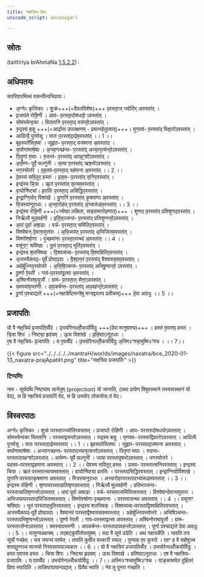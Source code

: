 ```yaml
---
title: नक्षत्रिय-देवाः
unicode_script: devanagari

---
```


## स्रोतः

(taittirIya brAhmaNa [1.5.2.2](https://archive.org/stream/Anandashram_Samskrita_Granthavali_Anandashram_Sanskrit_Series/ASS_037_Taittiriya_Brahmanam_with_Sayanabhashya_Part_1_-_Narayanasastri_Godbole_1934#page/n235/mode/2up))।

## अधिपतयः

सपरिवारमित्थं वसन्तीत्यभिप्रायः।

- अ॒ग्नेᳵ कृत्ति॑काः । शु॒क्रं+++(=दैवतविशेषः)+++ प॒रस्ता॒ज् ज्योति॑र् अवस्ता॑त् ।  
- प्र॒जाप॑ते रोहि॒णी । आप॑ᳶ प॒रस्ता॒दोष॑धयो॒ ऽवस्ता॑त् ।  
- सोम॑स्येन्व॒का । वित॑तानि प॒रस्ता॒द् वय॑न्तो॒ऽवस्ता॑त् ।
- रु॒द्रस्य॑ बा॒हू +++(=आर्द्राया उपलक्षणम् - प्रयत्नहेतुत्वात्)+++। मृ॒ग॒यव॑ᳶ प॒रस्ता॑द् विक्षा॒रो॑ऽवस्ता॑त् । 
- आदि॑त्यै॒ पुन॑र्वसू । वातः॑ प॒रस्ता॑दा॒र्द्रम॒वस्ता॑त् ।। 1 ।।
- बृह॒स्पते॑स्ति॒ष्यः॑ । जुह्व॑तᳶ प॒रस्ता॒द् यज॑माना अ॒वस्ता॑त् । 
- स॒र्पाणा॑माश्रे॒षाः । अ॒भ्या॒गच्छ॑न्तᳶ प॒रस्ता॑द् अभ्या॒नृत्य॑न्तो॒ऽवस्ता॑त् ।
- पि॒तॄ॒णां म॒घाः । रु॒दन्त॑ᳶ प॒रस्ता॑द् अपभ्र॒ꣳ॒शो॑ऽवस्ता॑त् । 
- अ॒र्य॒म्णᳶ पूर्वे॒ फल्गु॑नी । जा॒या प॒रस्ता॑द् ऋष॒भो॑ऽवस्ता॑त् । 
- भग॒स्योत्त॑रे । व॒ह॒तव॑ᳶप॒रस्ता॒द् वह॑माना अ॒वस्ता॑त् ।। 2 ।।
- दे॒वस्य॑ सवि॒तुर् हस्तः॑ । प्र॒स॒वᳶ प॒रस्ता॑त् स॒निर॒वस्ता॑त् । 
- इन्द्र॑स्य चि॒त्रा । ऋ॒तं प॒रस्ता॑त् स॒त्यम॒वस्ता॑त् । 
- वा॒योर्निष्ट्या॑।  व्र॒ततिः॑ प॒रस्ता॒द् असि॑द्धिर॒वस्ता॑त् । 
- इ॒न्द्रा॒ग्नि॒योर् विशा॑खे । यु॒गानि॑ प॒रस्ता॑त् कृ॒षमा॑णा अ॒वस्ता॑त् । 
- मि॒त्रस्या॑नूरा॒धाः । अ॒भ्या॒रोह॑त् प॒रस्ता॑द् अ॒भ्यारू॑ढम॒वस्ता॑त् ।। 3 ।।
- इन्द्र॑स्य रोहि॒णी +++(=ज्येष्ठा लक्षिता, सङ्ग्रामारोहणात्)+++ । शृ॒णत् प॒रस्ता॑त् प्रतिशृ॒णद॒वस्ता॑त् । 
- निर्ऋ॑त्यै मूल॒वर्ह॑णी । प्र॒ति॒भ॒ञ्जन्त॑ᳶ प॒रस्ता॑त् प्रतिशृ॒णन्तो॒ऽवस्ता॑त् । 
- अ॒पां पूर्वा॑ अषा॒ढाः । वर्च॑ᳶ प॒रस्ता॒त् समि॑तिर॒वस्ता॑त् । 
- विश्वे॑षान् दे॒वाना॒मुत्त॑राः । अ॒भि॒जय॑त् प॒रस्ता॑द् अ॒भिजि॑तम॒वस्ता॑त् । 
- विष्णो॑श्श्रो॒णा । पृ॒च्छमा॑नाः प॒रस्ता॒त्पन्था॑ अ॒वस्ता॑त् ।। 4 ।।
- वसू॑ना॒ꣳ॒ श्रवि॑ष्ठाः । भू॒तं प॒रस्ता॒द् भूति॑र॒वस्ता॑त् । 
- इन्द्र॑स्य श॒तभि॑षक् । वि॒श्वव्य॑चाᳶ प॒रस्ता॑द् वि॒श्वक्षि॑तिर॒वस्ता॑त् । 
- अ॒जस्यैक॑पद॒ᳶ पूर्वे॑ प्रोष्ठप॒दाः । वै॒श्वा॒न॒रं प॒रस्ता॑द् वैश्वावस॒वम॒वस्ता॑त् । 
- अहे॑र्बु॒ध्निय॒स्योत्त॑रे । अ॒भि॒षि॒ञ्चन्त॑ᳶ प॒रस्ता॑द् अभिषु॒ण्वन्तो॒ ऽवस्ता॑त् । 
- पू॒ष्णो रे॒वती॑ । गाव॑ᳶप॒रस्ता॑द्व॒त्सा अ॒वस्ता॑त् । 
- अ॒श्विनो॑रश्व॒युजौ॑ । ग्राम॑ᳶ प॒रस्ता॒त् सेना॒ऽवस्ता॑त् । 
- य॒मस्या॑प॒भर॑णीः । अ॒प॒कर्ष॑न्तᳶ प॒रस्ता॑द् अप॒वह॑न्तो॒ऽवस्ता॑त् । 
- पू॒र्णा प॒श्चाद्यत्ते॑ +++(=नक्षत्रेष्टिमन्त्रेषु मन्त्रद्वयस्य प्रतीकम्)+++ दे॒वा अद॑धुः ।। 5 ।।


## प्रजापतिः
यो वै न॑क्ष॒त्रियं॑ प्र॒जाप॑ति॒व्वेँद॑ । उ॒भयो॑रेनल्लोँ॒कयो॑र्विदुः +++(देवा मानुषाश्च)+++ ।
हस्त॑ ए॒वास्य॒ हस्तः॑ । चि॒त्रा शिरः॑ । निष्ट्या॒ हृद॑यम् । ऊ॒रू विशा॑खे । प्र॒ति॒ष्ठाऽनू॑रा॒धाः ।  
ए॒ष वै न॑क्ष॒त्रिय॑ᳶ प्र॒जाप॑तिः । य ए॒वव्वेँद॑ । उ॒भयो॑रेनल्लोँ॒कयो॑र्विदुः अ॒स्मि२ꣳश्चा॒मुष्मि२ꣳ॑श्च । ।। 7।।

{{< figure src="../../../../../mantraH/worlds/images/naxatra/bce_2020-01-13_naxatra-prajApatiH.png" title="नक्षत्रियः प्रजापतिः" >}}

### टिप्पणिः
नाम - सूर्यपथि निष्ट्याम् आनेतुम् (projection) यो जानाति, (तथा प्रायेण विषुवस्थाने तस्यावस्थानं यो वेद), स हि नक्षत्रियं प्रजापतिं वेद, स हि उभयोर् लोकयोस् तं वेद।


## विस्वरपाठः
अग्नेᳵ कृत्तिकाः । शुक्रं परस्ताज्ज्योतिरवस्तात् । प्रजापते रोहिणी । आपᳶ परस्तादोषधयोऽवस्तात् । सोमस्येन्वका विततानि । परस्ताद्वयन्तोऽवस्तात् । रुद्रस्य बाहू । मृगयवᳶ परस्ताद्विक्षारोऽवस्तात् । आदित्यै पुनर्वसू । वातः परस्तादार्द्रमवस्तात् ।। 1 ।।
बृहस्पतेस्तिष्यः । जुह्वतᳶ परस्ताद्यजमाना अवस्तात् । सर्पाणामाश्रेषाः । अभ्यागच्छन्तᳶ परस्तादभ्यानृत्यन्तोऽवस्तात् । पितृणां मघाः । रुदन्तᳶ परस्तादपभ्रꣳशोऽवस्तात् । अर्यम्णᳶ पूर्वे फल्गुनी । जाया परस्तादृषभोऽवस्तात् । भगस्योत्तरे । वहतवᳶपरस्ताद्वहमाना अवस्तात् ।। 2 ।।
देवस्य सवितुर् हस्तः । प्रसवᳶ परस्तात्सनिरवस्तात् । इन्द्रस्य चित्रा । ऋतं परस्तात्सत्यमवस्तात् । वायोर्निष्ट्या व्रततिः । परस्तादसिद्धिरवस्तात् । इन्द्राग्नियोर्विशाखे । युगानि परस्तात्कृषमाणा अवस्तात् । मित्रस्यानूराधाः । अभ्यारोहत्परस्तादभ्यारूढमवस्तात् ।। 3 ।।
इन्द्रस्य रोहिणी । शृणत्परस्तात्प्रतिशृणदवस्तात् । निर्ऋत्यै मूलवर्हणी । प्रतिभञ्जन्तᳶ परस्तात्प्रतिशृणन्तोऽवस्तात् । अपां पूर्वा अषाढाः । वर्चᳶ परस्तात्समितिरवस्तात् । विश्वेषान्देवानामुत्तराः । अभिजयत्परस्तादभिजितमवस्तात् । विष्णोश्श्रोणा पृच्छमानाः । परस्तात्पन्था अवस्तात् ।। 4 ।।
वसूनाꣳ श्रविष्ठाः । भूतं परस्ताद्भूतिरवस्तात् । इन्द्रस्य शतभिषक् । विश्वव्यचाᳶपरस्ताद्विश्वक्षितिरवस्तात् । अजस्यैकपदᳶपूर्वे प्रोष्ठपदाः । वैश्वानरं परस्ताद्वैश्वावसवमवस्तात् । अहेर्बुध्नियस्योत्तरे । अभिषिञ्चन्तᳶ परस्तादभिषुण्वन्तोऽवस्तात् । पूष्णो रेवती । गावᳶपरस्ताद्वत्सा अवस्तात् । अश्विनोरश्वयुजौ । ग्रामᳶ परस्तात्सेनाऽवस्तात् । यमस्यापभरणीः । अपकर्षन्तᳶ परस्तादपवहन्तोऽवस्तात् । पूर्णा पश्चाद्यत्ते देवा अदधुः ।। 5 ।।
यत्पुण्यन्नक्षत्रम् । तद्बट्कुर्वीतोपव्युषम् । यदा वै सूर्य उदेति । अथ नक्षत्रन्नैति । यावति तत्र सूर्यो गच्छेत् । यत्र जघन्यं पश्येत् । तावति कुर्वीत यत्कारी स्यात् । पुण्याह एव कुरुते । एवꣳ ह वै यज्ञेषुञ्च शतद्युम्नञ्च मात्स्यो निरवसाययाञ्चकार ।। 6 ।।
यो वै नक्षत्रियं प्रजापतिव्वेँद । उभयोरेनल्लोँकयोर्विदुः । हस्त एवास्य हस्तः । चित्रा शिरः । निष्ट्या हृदयम् । ऊरू विशाखे । प्रतिष्ठाऽनूराधाः । एष वै नक्षत्रियᳶ प्रजापतिः । य एवव्वेँद । उभयोरेनल्लोँकयोर्विदुः ।। 7।।
अस्मि२ꣳश्चामुष्मि२ꣳश्च । याङ्कामयेत दुहितरं प्रिया स्यादिति । तान्निष्ट्यायान्दद्यात् । प्रियैव भवति । नेव तु पुनरा गच्छति । 